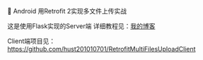 :bus: Android 用Retrofit 2实现多文件上传实战

这是使用Flask实现的Server端 详细教程见：[我的博客](http://www.orzangleli.com/2017/04/03/2017-04-03_Android%20%E7%94%A8%20Retrofit%202%20%E5%AE%9E%E7%8E%B0%E5%A4%9A%E6%96%87%E4%BB%B6%E4%B8%8A%E4%BC%A0%E5%AE%9E%E6%88%98/)

Client端项目见：https://github.com/hust201010701/RetrofitMultiFilesUploadClient

